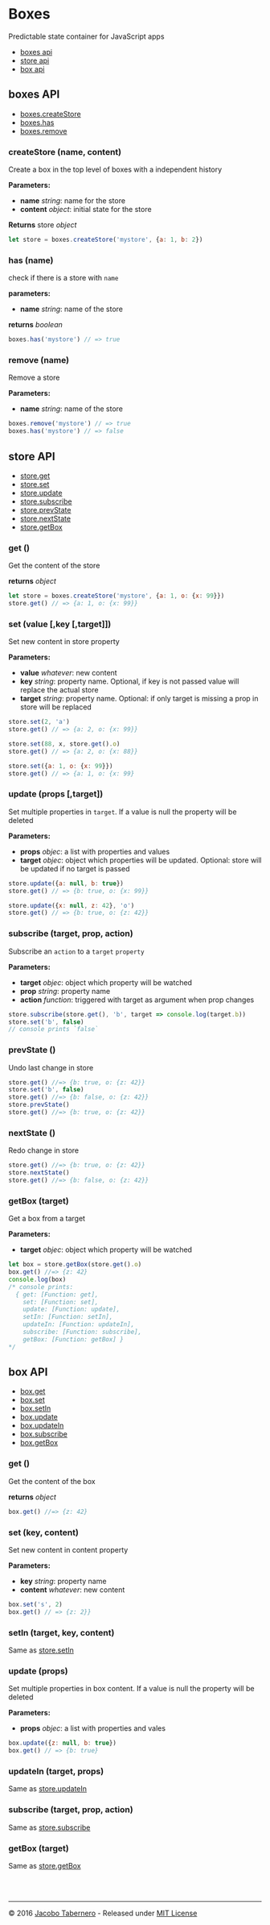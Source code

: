 Boxes
=====

Predictable state container for JavaScript apps

- [boxes api](#boxes-api)
- [store api](#store-api)
- [box api](#box-api)


<a name="boxes-api"></a>
boxes API
---------

- [boxes.createStore](#boxes-createStore)
- [boxes.has](#boxes-has)
- [boxes.remove](#boxes-remove)


<a name="boxes-createStore"></a>
### createStore (name, content)

Create a box in the top level of boxes with a independent history

**Parameters:**
- **name** *string*: name for the store
- **content** *object*: initial state for the store

**Returns** store *object*

```js
let store = boxes.createStore('mystore', {a: 1, b: 2})
```


<a name="boxes-has"></a>
### has (name)

check if there is a store with `name`

**parameters:**
- **name** *string*: name of the store

**returns** *boolean*

```js
boxes.has('mystore') // => true
```


<a name="boxes-remove"></a>
### remove (name)

Remove a store

**Parameters:**
- **name** *string*: name of the store

```js
boxes.remove('mystore') // => true
boxes.has('mystore') // => false
```


<a name="store-api"></a>
store API
---------

- [store.get](#store-get)
- [store.set](#store-set)
- [store.update](#store-update)
- [store.subscribe](#store-subscribe)
- [store.prevState](#store-prevState)
- [store.nextState](#store-nextState)
- [store.getBox](#store-getBox)


<a name="store-get"></a>
### get ()

Get the content of the store

**returns** *object*

```js
let store = boxes.createStore('mystore', {a: 1, o: {x: 99}})
store.get() // => {a: 1, o: {x: 99}}
```


<a name="store-set"></a>
### set (value [,key [,target]])

Set new content in store property

**Parameters:**
- **value** *whatever*: new content
- **key** *string*: property name. Optional, if key is not passed value will replace the actual store
- **target** *string*: property name. Optional: if only target is missing a prop in store will be replaced

```js
store.set(2, 'a')
store.get() // => {a: 2, o: {x: 99}}

store.set(88, x, store.get().o)
store.get() // => {a: 2, o: {x: 88}}

store.set({a: 1, o: {x: 99}})
store.get() // => {a: 1, o: {x: 99}
```


<a name="store-update"></a>
### update (props [,target])

Set multiple properties in `target`. If a value is null the property will be deleted

**Parameters:**
- **props** *objec*: a list with properties and values
- **target** *objec*: object which properties will be updated. Optional: store will be updated if no target is passed

```js
store.update({a: null, b: true})
store.get() // => {b: true, o: {x: 99}}

store.update({x: null, z: 42}, 'o')
store.get() // => {b: true, o: {z: 42}}
```


<a name="store-subscribe"></a>
### subscribe (target, prop, action)

Subscribe an `action` to a `target` `property`

**Parameters:**
- **target** *objec*: object which property will be watched
- **prop** *string*: property name
- **action** *function*: triggered with target as argument when prop changes

```js
store.subscribe(store.get(), 'b', target => console.log(target.b))
store.set('b', false)
// console prints `false`
```


<a name="store-prevState"></a>
### prevState ()

Undo last change in store

```js
store.get() //=> {b: true, o: {z: 42}}
store.set('b', false)
store.get() //=> {b: false, o: {z: 42}}
store.prevState()
store.get() //=> {b: true, o: {z: 42}}
```

<a name="store-nextState"></a>
### nextState ()

Redo change in store

```js
store.get() //=> {b: true, o: {z: 42}}
store.nextState()
store.get() //=> {b: false, o: {z: 42}}
```


<a name="store-getBox"></a>
### getBox (target)

Get a box from a target

**Parameters:**
- **target** *objec*: object which property will be watched

```js
let box = store.getBox(store.get().o)
box.get() //=> {z: 42}
console.log(box)
/* console prints:
  { get: [Function: get],
    set: [Function: set],
    update: [Function: update],
    setIn: [Function: setIn],
    updateIn: [Function: updateIn],
    subscribe: [Function: subscribe],
    getBox: [Function: getBox] }
*/
```


<a name="box-api"></a>
box API
-------

- [box.get](#box-get)
- [box.set](#box-set)
- [box.setIn](#box-setIn)
- [box.update](#box-update)
- [box.updateIn](#box-updateIn)
- [box.subscribe](#box-subscribe)
- [box.getBox](#box-getBox)

<a name="box-get"></a>
### get ()

Get the content of the box

**returns** *object*

```js
box.get() //=> {z: 42}
```


<a name="box-set"></a>
### set (key, content)

Set new content in content property

**Parameters:**
- **key** *string*: property name
- **content** *whatever*: new content

```js
box.set('s', 2)
box.get() // => {z: 2}}
```


<a name="box-setIn"></a>
### setIn (target, key, content)

Same as [store.setIn](#store-setIn)


<a name="box-update"></a>
### update (props)

Set multiple properties in box content. If a value is null the property will be deleted

**Parameters:**
- **props** *objec*: a list with properties and vales

```js
box.update({z: null, b: true})
box.get() // => {b: true}
```


<a name="box-updateIn"></a>
### updateIn (target, props)

Same as [store.updateIn](#store-updateIn)


<a name="box-subscribe"></a>
### subscribe (target, prop, action)

Same as [store.subscribe](#store-subscribe)


<a name="box-getBox"></a>
### getBox (target)

Same as [store.getBox](#store-getBox)

<br><br>

---

© 2016 [Jacobo Tabernero](https://github.com/jacoborus) - Released under [MIT License](https://raw.github.com/jacoborus/boxes/master/LICENSE)
